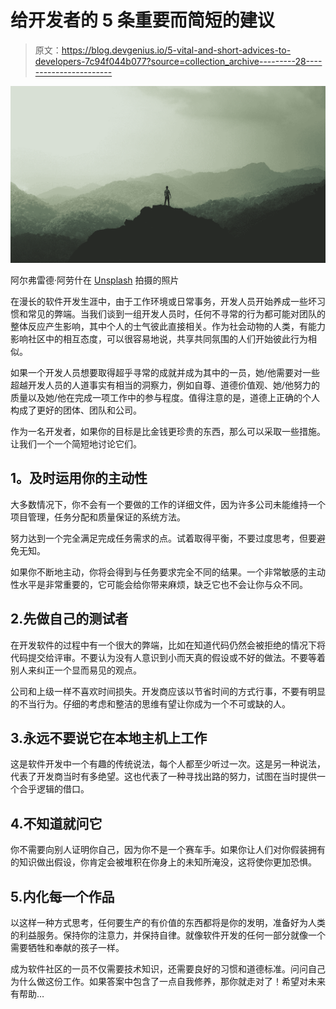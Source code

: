 # 给开发者的 5 条重要而简短的建议

> 原文：<https://blog.devgenius.io/5-vital-and-short-advices-to-developers-7c94f044b077?source=collection_archive---------28----------------------->

![](img/161fe546dc77d772a5cca2949c15ff24.png)

阿尔弗雷德·阿劳什在 [Unsplash](https://unsplash.com?utm_source=medium&utm_medium=referral) 拍摄的照片

在漫长的软件开发生涯中，由于工作环境或日常事务，开发人员开始养成一些坏习惯和常见的弊端。当我们谈到一组开发人员时，任何不寻常的行为都可能对团队的整体反应产生影响，其中个人的士气彼此直接相关。作为社会动物的人类，有能力影响社区中的相互态度，可以很容易地说，共享共同氛围的人们开始彼此行为相似。

如果一个开发人员想要取得超乎寻常的成就并成为其中的一员，她/他需要对一些超越开发人员的人道事实有相当的洞察力，例如自尊、道德价值观、她/他努力的质量以及她/他在完成一项工作中的参与程度。值得注意的是，道德上正确的个人构成了更好的团体、团队和公司。

作为一名开发者，如果你的目标是比金钱更珍贵的东西，那么可以采取一些措施。让我们一个一个简短地讨论它们。

## **1。及时运用你的主动性**

大多数情况下，你不会有一个要做的工作的详细文件，因为许多公司未能维持一个项目管理，任务分配和质量保证的系统方法。

努力达到一个完全满足完成任务需求的点。试着取得平衡，不要过度思考，但要避免无知。

如果你不断地主动，你将会得到与任务要求完全不同的结果。一个非常敏感的主动性水平是非常重要的，它可能会给你带来麻烦，缺乏它也不会让你与众不同。

## 2.先做自己的测试者

在开发软件的过程中有一个很大的弊端，比如在知道代码仍然会被拒绝的情况下将代码提交给评审。不要认为没有人意识到小而天真的假设或不好的做法。不要等着别人来纠正一个显而易见的观点。

公司和上级一样不喜欢时间损失。开发商应该以节省时间的方式行事，不要有明显的不当行为。仔细的考虑和整洁的思维有望让你成为一个不可或缺的人。

## 3.永远不要说它在本地主机上工作

这是软件开发中一个有趣的传统说法，每个人都至少听过一次。这是另一种说法，代表了开发商当时有多绝望。这也代表了一种寻找出路的努力，试图在当时提供一个合乎逻辑的借口。

## 4.不知道就问它

你不需要向别人证明你自己，因为你不是一个赛车手。如果你让人们对你假装拥有的知识做出假设，你肯定会被堆积在你身上的未知所淹没，这将使你更加恐惧。

## 5.内化每一个作品

以这样一种方式思考，任何要生产的有价值的东西都将是你的发明，准备好为人类的利益服务。保持你的注意力，并保持自律。就像软件开发的任何一部分就像一个需要牺牲和奉献的孩子一样。

成为软件社区的一员不仅需要技术知识，还需要良好的习惯和道德标准。问问自己为什么做这份工作。如果答案中包含了一点自我修养，那你就走对了！希望对未来有帮助…